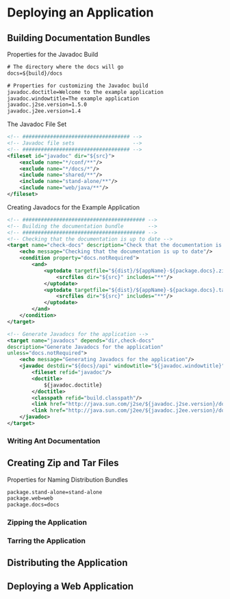 # Deploying an Application

## Building Documentation Bundles

Properties for the Javadoc Build

```txt
# The directory where the docs will go
docs=${build}/docs

# Properties for customizing the Javadoc build
javadoc.doctitle=Welcome to the example application
javadoc.windowtitle=The example application
javadoc.j2se.version=1.5.0
javadoc.j2ee.version=1.4
```

The Javadoc File Set

```xml
<!-- ################################### -->
<!-- Javadoc file sets                   -->
<!-- ################################### -->
<fileset id="javadoc" dir="${src}">
    <exclude name="*/conf/**"/>
    <exclude name="*/docs/*"/>
    <include name="shared/**"/>
    <include name="stand-alone/**"/>
    <include name="web/java/**"/>
</fileset>
```

Creating Javadocs for the Example Application

```xml
<!-- ######################################## -->
<!-- Building the documentation bundle        -->
<!-- ######################################## -->
<!-- Checking that the documentation is up to date -->
<target name="check-docs" description="Check that the documentation is up to date">
    <echo message="Checking that the documentation is up to date"/>
    <condition property="docs.notRequired">
        <and>
            <uptodate targetfile="${dist}/${appName}-${package.docs}.zip">
                <srcfiles dir="${src}" includes="**"/>
            </uptodate>
            <uptodate targetfile="${dist}/${appName}-${package.docs}.tar.gz">
                <srcfiles dir="${src}" includes="**"/>
            </uptodate>
        </and>
    </condition>
</target>

<!-- Generate Javadocs for the application -->
<target name="javadocs" depends="dir,check-docs"
description="Generate Javadocs for the application"
unless="docs.notRequired">
    <echo message="Generating Javadocs for the application"/>
    <javadoc destdir="${docs}/api" windowtitle="${javadoc.windowtitle}">
        <fileset refid="javadoc"/>
        <doctitle>
            ${javadoc.doctitle}
        </doctitle>
        <classpath refid="build.classpath"/>
        <link href="http://java.sun.com/j2se/${javadoc.j2se.version}/docs/api"/>
        <link href="http://java.sun.com/j2ee/${javadoc.j2ee.version}/docs/api"/>
    </javadoc>
</target>
```

### Writing Ant Documentation

## Creating Zip and Tar Files

Properties for Naming Distribution Bundles

```txt
package.stand-alone=stand-alone
package.web=web
package.docs=docs
```

### Zipping the Application

### Tarring the Application

## Distributing the Application


## Deploying a Web Application



